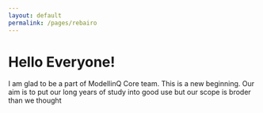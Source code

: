 ```yaml
---
layout: default
permalink: /pages/rebairo
---
```

# Hello Everyone!
I am glad to be a part of ModellinQ Core team. This is a new beginning.
Our aim is to put our long years of study into good use but our scope is broder than we thought